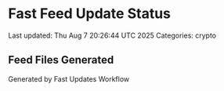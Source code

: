 # Fast Feed Update Status
Last updated: Thu Aug  7 20:26:44 UTC 2025
Categories: crypto

## Feed Files Generated

Generated by Fast Updates Workflow
